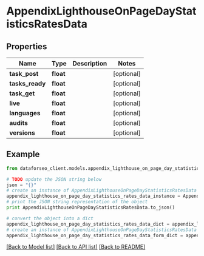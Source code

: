# AppendixLighthouseOnPageDayStatisticsRatesData


## Properties

Name | Type | Description | Notes
------------ | ------------- | ------------- | -------------
**task_post** | **float** |  | [optional] 
**tasks_ready** | **float** |  | [optional] 
**task_get** | **float** |  | [optional] 
**live** | **float** |  | [optional] 
**languages** | **float** |  | [optional] 
**audits** | **float** |  | [optional] 
**versions** | **float** |  | [optional] 

## Example

```python
from dataforseo_client.models.appendix_lighthouse_on_page_day_statistics_rates_data import AppendixLighthouseOnPageDayStatisticsRatesData

# TODO update the JSON string below
json = "{}"
# create an instance of AppendixLighthouseOnPageDayStatisticsRatesData from a JSON string
appendix_lighthouse_on_page_day_statistics_rates_data_instance = AppendixLighthouseOnPageDayStatisticsRatesData.from_json(json)
# print the JSON string representation of the object
print AppendixLighthouseOnPageDayStatisticsRatesData.to_json()

# convert the object into a dict
appendix_lighthouse_on_page_day_statistics_rates_data_dict = appendix_lighthouse_on_page_day_statistics_rates_data_instance.to_dict()
# create an instance of AppendixLighthouseOnPageDayStatisticsRatesData from a dict
appendix_lighthouse_on_page_day_statistics_rates_data_form_dict = appendix_lighthouse_on_page_day_statistics_rates_data.from_dict(appendix_lighthouse_on_page_day_statistics_rates_data_dict)
```
[[Back to Model list]](../README.md#documentation-for-models) [[Back to API list]](../README.md#documentation-for-api-endpoints) [[Back to README]](../README.md)


